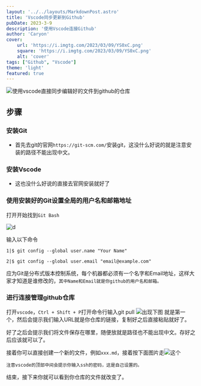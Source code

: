 ```yaml
---
layout: '../../layouts/MarkdownPost.astro'
title: 'Vscode同步更新到Github'
pubDate: 2023-3-9
description: '使用Vscode连接Github'
author: 'Caryon'
cover:
    url: 'https://i.imgtg.com/2023/03/09/YS0xC.png'
    square: 'https://i.imgtg.com/2023/03/09/YS0xC.png'
    alt: 'cover'
tags: ["Github", "Vscode"]
theme: 'light'
featured: true
---
```


![使用vscode直接同步编辑好的文件到github的仓库](https://i.imgtg.com/2023/03/09/YS0xC.png)

## 步骤
### 安装Git
- 首先去git的官网`https://git-scm.com/`安装git，这没什么好说的就是注意安装的路径不能出现中文。

### 安装Vscode
- 这也没什么好说的直接去官网安装就好了

### 使用安装好的Git设置全局的用户名和邮箱地址
打开开始找到`Git Bash`

![d](https://i.imgtg.com/2023/03/09/Y0JIU.png)

输入以下命令
```
1|$ git config --global user.name "Your Name"

2|$ git config --global user.email "email@example.com"
```
应为Git是分布式版本控制系统，每个机器都必须有一个名字和Email地址，这样大家才知道是谁修改的，`其中Name和Email就是你github的用户名和邮箱。`

### 进行连接管理github仓库

打开`vscode`，`Ctrl + Shift + P`打开命令行输入git pull
![出现下图](https://i.imgtg.com/2023/03/09/Y0gax.jpg)
就是第一个，然后会提示我们输入URL就是你仓库的链接，复制好之后直接粘贴就好了。

好了之后会提示我们将文件保存在哪里，随便放就是路径也不能出现中文。存好之后应该就可以了。

接着你可以直接创建一个新的文件，例如`xxx.md`，接着按下面图片走![这个](https://i.imgtg.com/2023/03/09/Y0mNj.jpg)

`注意vscode的顶部中间会提示你输入ssh的密码，这是自己设置的。`

结束，接下来你就可以看到你仓库的文件就改变了。


